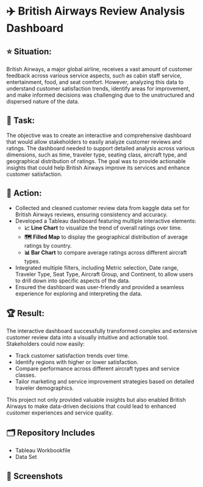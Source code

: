 # ✈️ British Airways Review Analysis Dashboard

## ⭐ Situation:
British Airways, a major global airline, receives a vast amount of customer feedback across various service aspects, such as cabin staff service, entertainment, food, and seat comfort. However, analyzing this data to understand customer satisfaction trends, identify areas for improvement, and make informed decisions was challenging due to the unstructured and dispersed nature of the data.

## 🎯 Task:
The objective was to create an interactive and comprehensive dashboard that would allow stakeholders to easily analyze customer reviews and ratings. The dashboard needed to support detailed analysis across various dimensions, such as time, traveler type, seating class, aircraft type, and geographical distribution of ratings. The goal was to provide actionable insights that could help British Airways improve its services and enhance customer satisfaction.

## 🔧 Action:
- Collected and cleaned customer review data from kaggle data set for British Airways reviews, ensuring consistency and accuracy.
- Developed a Tableau dashboard featuring multiple interactive elements:
  - **📈 Line Chart** to visualize the trend of overall ratings over time.
  - **🗺️ Filled Map** to display the geographical distribution of average ratings by country.
  - **📊 Bar Chart** to compare average ratings across different aircraft types.
- Integrated multiple filters, including Metric selection, Date range, Traveler Type, Seat Type, Aircraft Group, and Continent, to allow users to drill down into specific aspects of the data.
- Ensured the dashboard was user-friendly and provided a seamless experience for exploring and interpreting the data.

## 🏆 Result:
The interactive dashboard successfully transformed complex and extensive customer review data into a visually intuitive and actionable tool. Stakeholders could now easily:
- Track customer satisfaction trends over time.
- Identify regions with higher or lower satisfaction.
- Compare performance across different aircraft types and service classes.
- Tailor marketing and service improvement strategies based on detailed traveler demographics.

This project not only provided valuable insights but also enabled British Airways to make data-driven decisions that could lead to enhanced customer experiences and service quality.
## 🗂️ Repository Includes
 - Tableau Workbookfile
 - Data Set
## 📸 Screenshots

